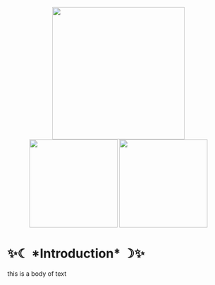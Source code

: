 <p align="center">
    <img width="300" src="https://blinkies.cafe/b/display/0134-fluttershy.gif"><br>
    <img width="200" src="https://blinkies.cafe/b/display/0132-rainbowdash.gif">
    <img width="200" src="https://blinkies.cafe/b/display/0031-dogpaw.gif">
</p>

<html lang="en">
<head>
  <meta charset="UTF-8">
</head>
<body>
  <h1>✨☾ *Introduction* ☽✨</h1>
    <p> this is a body of text</p>
</body>
</html>
